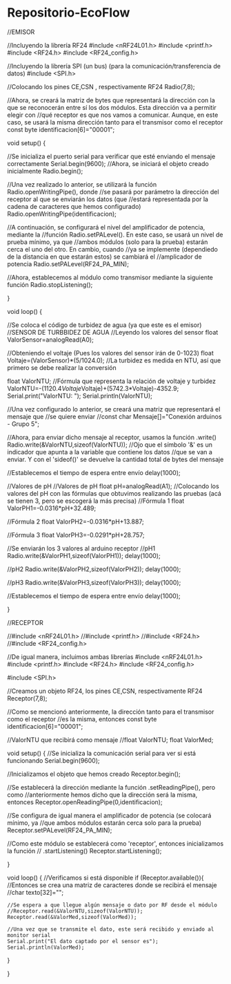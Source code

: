 # Repositorio-EcoFlow
//EMISOR

//Incluyendo la librería RF24
#include <nRF24L01.h>
#include <printf.h>
#include <RF24.h>
#include <RF24_config.h>


//Incluyendo la librería SPI (un bus) (para la comunicación/transferencia de datos) 
#include <SPI.h>


//Colocando los pines CE,CSN , respectivamente
RF24 Radio(7,8);

//Ahora, se creará la matriz de bytes que representará la dirección con la que se reconocerán entre sí los dos módulos. Esta dirección va a permitir elegir con //qué receptor es que nos vamos a comunicar. Aunque, en este caso, se usará la misma dirección tanto para el transmisor como el receptor
const byte identificacion[6]="00001";

void setup() {

  //Se inicializa el puerto serial para verificar que esté enviando el mensaje correctamente
  Serial.begin(9600);
  //Ahora, se iniciará el objeto creado inicialmente
  Radio.begin();

  //Una vez realizado lo anterior, se utilizará la función Radio.openWritingPipe(), donde
  //se pasará por parámetro la dirección del receptor al que se enviarán los datos (que
  //estará representada por la cadena de caracteres que hemos configurado)
  Radio.openWritingPipe(identificacion);

  //A continuación, se configurará el nivel del amplificador de potencia, mediante la
  //función Radio.setPALevel(). En este caso, se usará un nivel de prueba mínimo, ya que
  //ambos módulos (solo para la prueba) estarán cerca el uno del otro. En cambio, cuando
  //ya se implemente (dependiedo de la distancia en que estarán estos) se cambiará el
  //amplicador de potencia
  Radio.setPALevel(RF24_PA_MIN);

  //Ahora, establecemos al módulo como transmisor mediante la siguiente función
  Radio.stopListening();

}

void loop() {

  //Se coloca el código de turbidez de agua (ya que este es el emisor)
  //SENSOR DE TURBBIDEZ DE AGUA
  //Leyendo los valores del sensor
  float ValorSensor=analogRead(A0);
  
  //Obteniendo el voltaje (Pues los valores del sensor irán de 0-1023)
  float Voltaje=(ValorSensor)*(5/1024.0);
  //La turbidez es medida en NTU, así que primero se debe realizar la conversión
  
  float ValorNTU;
  //Fórmula que representa la relación de voltaje y turbidez
  ValorNTU=-(1120.4*Voltaje*Voltaje)+(5742.3*Voltaje)-4352.9;
  Serial.print("ValorNTU: ");
  Serial.println(ValorNTU);
  
  //Una vez configurado lo anterior, se creará una matriz que representará el mensaje que
  //se quiere enviar
  //const char Mensaje[]="Conexión arduinos - Grupo 5";

  //Ahora, para enviar dicho mensaje al receptor, usamos la función .write()
  Radio.write(&ValorNTU,sizeof(ValorNTU));
  //Ojo que el símbolo '&' es un indicador que apunta a la variable que contiene los datos
  //que se van a enviar. Y con el 'sideof()' se devuelve la cantidad total de bytes del mensaje

  //Establecemos el tiempo de espera entre envío
  delay(1000);


  //Valores de pH
  //Valores de pH
  float pH=analogRead(A1);
  //Colocando los valores del pH con las fórmulas que obtuvimos realizando las pruebas (acá se tienen 3, pero se escogerá la más precisa)
  //Fórmula 1
  float ValorPH1=-0.0316*pH+32.489;

  //Fórmula 2
  float ValorPH2=-0.0316*pH+13.887;

  //Fórmula 3
  float ValorPH3=-0.0291*pH+28.757;

  //Se enviarán los 3 valores al arduino receptor
  //pH1
  Radio.write(&ValorPH1,sizeof(ValorPH1));
  delay(1000);

  //pH2
  Radio.write(&ValorPH2,sizeof(ValorPH2));
  delay(1000);
  
  //pH3
  Radio.write(&ValorPH3,sizeof(ValorPH3));
  delay(1000);

  //Establecemos el tiempo de espera entre envío
  delay(1000);

}

//RECEPTOR

//#include <nRF24L01.h>
//#include <printf.h>
//#include <RF24.h>
//#include <RF24_config.h>

//De igual manera, incluimos ambas librerías
#include <nRF24L01.h>
#include <printf.h>
#include <RF24.h>
#include <RF24_config.h>

#include <SPI.h>

//Creamos un objeto RF24, los pines CE,CSN, respectivamente
RF24 Receptor(7,8); 

//Como se mencionó anteriormente, la dirección tanto para el transmisor como el receptor
//es la misma, entonces
const byte identificacion[6]="00001";

//ValorNTU que recibirá como mensaje
//float ValorNTU;
float ValorMed;

void setup() {
  //Se inicializa la comunicación serial para ver si está funcionando
  Serial.begin(9600);

  //Inicializamos el objeto que hemos creado
  Receptor.begin();

  //Se establecerá la dirección mediante la función .setReadingPipe(), pero como
  //anteriormente hemos dicho que la dirección será la misma, entonces
  Receptor.openReadingPipe(0,identificacion);

  //Se configura de igual manera el amplificador de potencia (se colocará mínimo, ya
  //que ambos módulos estarán cerca solo para la prueba)
  Receptor.setPALevel(RF24_PA_MIN);

  //Como este módulo se establecerá como 'receptor', entonces inicializamos la función
  // .startListening()
  Receptor.startListening();

}

void loop() {
  //Verificamos si está disponible
  if (Receptor.available()){
    //Entonces se crea una matriz de caracteres donde se recibirá el mensaje
    //char texto[32]="";

    //Se espera a que llegue algún mensaje o dato por RF desde el módulo
    //Receptor.read(&ValorNTU,sizeof(ValorNTU));
    Receptor.read(&ValorMed,sizeof(ValorMed));

    //Una vez que se transmite el dato, este será recibido y enviado al monitor serial
    Serial.print("El dato captado por el sensor es");
    Serial.println(ValorMed);
    
  }

}

